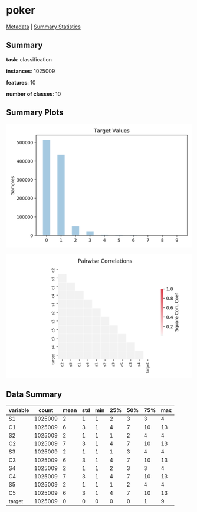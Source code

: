 # poker

[Metadata](metadata.yaml) | [Summary Statistics](summary_stats.csv)

## Summary

**task**: classification

**instances**: 1025009

**features**: 10

**number of classes**: 10

## Summary Plots

![Labels](label.svg)

![Corr](corr.svg)

## Data Summary

|	variable	|	count	|	mean	|	std	|	min	|	25%	|	50%	|	75%	|	max|
| --- | --- | --- | --- | --- | --- | --- | --- | --- |
|	S1	|	1025009	|	2	|	1	|	1	|	2	|	3	|	3	|	4
|	C1	|	1025009	|	6	|	3	|	1	|	4	|	7	|	10	|	13
|	S2	|	1025009	|	2	|	1	|	1	|	1	|	2	|	4	|	4
|	C2	|	1025009	|	7	|	3	|	1	|	4	|	7	|	10	|	13
|	S3	|	1025009	|	2	|	1	|	1	|	1	|	3	|	4	|	4
|	C3	|	1025009	|	6	|	3	|	1	|	4	|	7	|	10	|	13
|	S4	|	1025009	|	2	|	1	|	1	|	2	|	3	|	3	|	4
|	C4	|	1025009	|	7	|	3	|	1	|	4	|	7	|	10	|	13
|	S5	|	1025009	|	2	|	1	|	1	|	1	|	2	|	4	|	4
|	C5	|	1025009	|	6	|	3	|	1	|	4	|	7	|	10	|	13
|	target	|	1025009	|	0	|	0	|	0	|	0	|	0	|	1	|	9
